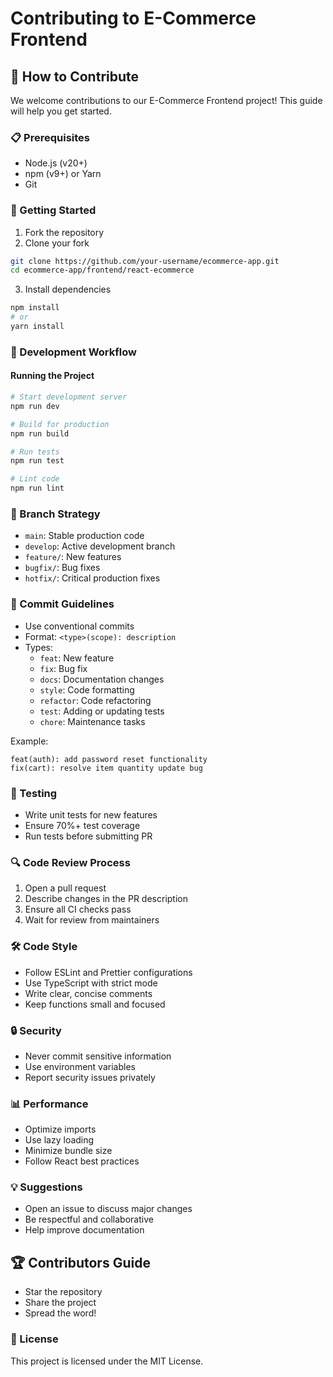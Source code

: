 # Contributing to E-Commerce Frontend

## 🤝 How to Contribute

We welcome contributions to our E-Commerce Frontend project! This guide will help you get started.

### 📋 Prerequisites

- Node.js (v20+)
- npm (v9+) or Yarn
- Git

### 🚀 Getting Started

1. Fork the repository
2. Clone your fork
```bash
git clone https://github.com/your-username/ecommerce-app.git
cd ecommerce-app/frontend/react-ecommerce
```

3. Install dependencies
```bash
npm install
# or
yarn install
```

### 🔧 Development Workflow

#### Running the Project
```bash
# Start development server
npm run dev

# Build for production
npm run build

# Run tests
npm run test

# Lint code
npm run lint
```

### 🌿 Branch Strategy
- `main`: Stable production code
- `develop`: Active development branch
- `feature/`: New features
- `bugfix/`: Bug fixes
- `hotfix/`: Critical production fixes

### 📝 Commit Guidelines
- Use conventional commits
- Format: `<type>(scope): description`
- Types: 
  - `feat`: New feature
  - `fix`: Bug fix
  - `docs`: Documentation changes
  - `style`: Code formatting
  - `refactor`: Code refactoring
  - `test`: Adding or updating tests
  - `chore`: Maintenance tasks

Example:
```
feat(auth): add password reset functionality
fix(cart): resolve item quantity update bug
```

### 🧪 Testing
- Write unit tests for new features
- Ensure 70%+ test coverage
- Run tests before submitting PR

### 🔍 Code Review Process
1. Open a pull request
2. Describe changes in the PR description
3. Ensure all CI checks pass
4. Wait for review from maintainers

### 🛠 Code Style
- Follow ESLint and Prettier configurations
- Use TypeScript with strict mode
- Write clear, concise comments
- Keep functions small and focused

### 🔒 Security
- Never commit sensitive information
- Use environment variables
- Report security issues privately

### 📊 Performance
- Optimize imports
- Use lazy loading
- Minimize bundle size
- Follow React best practices

### 💡 Suggestions
- Open an issue to discuss major changes
- Be respectful and collaborative
- Help improve documentation

## 🏆 Contributors Guide
- Star the repository
- Share the project
- Spread the word!

### 📄 License
This project is licensed under the MIT License.
